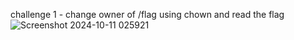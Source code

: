 challenge 1 - change owner of /flag using chown and read the flag
![Screenshot 2024-10-11 025921](https://github.com/user-attachments/assets/cdec47a0-f61d-4a82-9e42-2743d61515dd)

